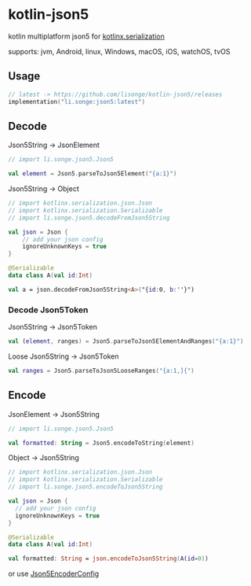 # kotlin-json5

kotlin multiplatform json5 for [kotlinx.serialization](https://github.com/Kotlin/kotlinx.serialization)

supports: jvm, Android, linux, Windows, macOS, iOS, watchOS, tvOS

## Usage

```kotlin
// latest -> https://github.com/lisonge/kotlin-json5/releases
implementation("li.songe:json5:latest")
```

## Decode

Json5String -> JsonElement

```kotlin
// import li.songe.json5.Json5

val element = Json5.parseToJson5Element("{a:1}")
```

Json5String -> Object

```kotlin
// import kotlinx.serialization.json.Json
// import kotlinx.serialization.Serializable
// import li.songe.json5.decodeFromJson5String

val json = Json {
    // add your json config
    ignoreUnknownKeys = true
}

@Serializable
data class A(val id:Int)

val a = json.decodeFromJson5String<A>("{id:0, b:''}")
```

### Decode Json5Token

Json5String -> Json5Token

```kotlin
val (element, ranges) = Json5.parseToJson5ElementAndRanges("{a:1}")
```

Loose Json5String -> Json5Token

```kotlin
val ranges = Json5.parseToJson5LooseRanges("{a:1,]{")
```

## Encode

JsonElement -> Json5String

```kotlin
// import li.songe.json5.Json5

val formatted: String = Json5.encodeToString(element)
```

Object -> Json5String

```kotlin
// import kotlinx.serialization.json.Json
// import kotlinx.serialization.Serializable
// import li.songe.json5.encodeToJson5String

val json = Json {
  // add your json config
  ignoreUnknownKeys = true
}

@Serializable
data class A(val id:Int)

val formatted: String = json.encodeToJson5String(A(id=0))
```

or use [Json5EncoderConfig](json5/src/commonMain/kotlin/li/songe/json5/Json5EncoderConfig.kt)
